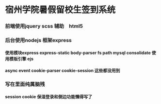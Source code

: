 # 宿州学院暑假留校生签到系统
### 前端使用jquery scss 辅助　html5
### 后台使用nodejs 框架express  
#### 使用模块express express-static body-parser fs path mysql consolidate  使用模板引擎 ejs
####  async event cookie-parser cookie-session 这些都没用到
### 写在里面纯属脑残
#### session cookie 保湿登录和侧边功能懒得写了

